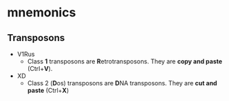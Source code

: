 # mnemonics

## Transposons
- V1Rus
  - Class **1** transposons are **R**etrotransposons. They are **copy and paste** (Ctrl+**V**).
- XD
  - Class 2 (**D**os) transposons are **D**NA transposons. They are **cut and paste** (Ctrl+**X**)
